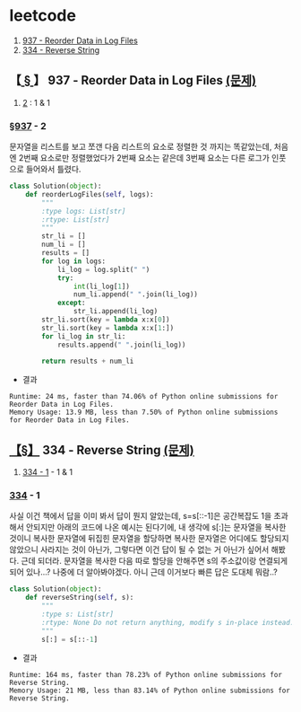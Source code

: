 # leetcode

1. [937 - Reorder Data in Log Files
](https://github.com/pqj163/leetcode/blob/main/README.md#-937---reorder-data-in-log-files-%EB%AC%B8%EC%A0%9C)
2. [334 - Reverse String](https://github.com/pqj163/leetcode/blob/main/README.md#-334---reverse-string-%EB%AC%B8%EC%A0%9C)

## 【[ § ](https://github.com/pqj163/leetcode/blob/main/README.md#leetcode)】 937 - Reorder Data in Log Files [(문제)](https://leetcode.com/problems/reorder-data-in-log-files/)
1. [2](https://github.com/pqj163/leetcode/blob/main/README.md#-937---reorder-data-in-log-files-%EB%AC%B8%EC%A0%9C) : 1 & 1

### [§937](https://github.com/pqj163/leetcode/blob/main/README.md#-937---reord%EB%AC%B8%EC%A0%9C) - 2
문자열을 리스트를 보고 쪼갠 다음 리스트의 요소로 정렬한 것 까지는 똑같았는데, 처음엔 2번째 요소로만 정렬했었다가 2번째 요소는 같은데 3번째 요소는 다른 로그가 인풋으로 들어와서 틀렸다.
```Python
class Solution(object):
    def reorderLogFiles(self, logs):
        """
        :type logs: List[str]
        :rtype: List[str]
        """
        str_li = []
        num_li = []
        results = []
        for log in logs:
            li_log = log.split(" ")
            try:
                int(li_log[1])
                num_li.append(" ".join(li_log))
            except:
                str_li.append(li_log)
        str_li.sort(key = lambda x:x[0])
        str_li.sort(key = lambda x:x[1:])
        for li_log in str_li:
            results.append(" ".join(li_log))
        
        return results + num_li
```
- 결과
```
Runtime: 24 ms, faster than 74.06% of Python online submissions for Reorder Data in Log Files.
Memory Usage: 13.9 MB, less than 7.50% of Python online submissions for Reorder Data in Log Files.
```

## [【§】](https://github.com/pqj163/leetcode/blob/main/README.md#leetcode) 334 - Reverse String [(문제)](https://leetcode.com/problems/reorder-data-in-log-files/)
1.  [334 - 1](https://github.com/pqj163/leetcode/blob/main/README.md#334---1) - 1 & 1

### [334](https://github.com/pqj163/leetcode/blob/main/README.md#-334---reverse-string-%EB%AC%B8%EC%A0%9C) - 1
사실 이건 책에서 답을 이미 봐서 답이 뭔지 알았는데, s=s[::-1]은 공간복잡도 1을 초과해서 안되지만 아래의 코드에 나온 예시는 된다기에, 내 생각에 s[:]는 문자열을 복사한 것이니 복사한 문자열에 뒤집힌 문자열을 할당하면 복사한 문자열은 어디에도 할당되지 않았으니 사라지는 것이 아닌가, 그렇다면 이건 답이 될 수 없는 거 아닌가 싶어서 해봤다. 근데 되더라. 문자열을 복사한 다음 따로 할당을 안해주면 s의 주소값이랑 연결되게 되어 있나...? 나중에 더 알아봐야겠다.
아니 근데 이거보다 빠른 답은 도대체 뭐람..?
```Python
class Solution(object):
    def reverseString(self, s):
        """
        :type s: List[str]
        :rtype: None Do not return anything, modify s in-place instead.
        """
        s[:] = s[::-1]
```
- 결과
```
Runtime: 164 ms, faster than 78.23% of Python online submissions for Reverse String.
Memory Usage: 21 MB, less than 83.14% of Python online submissions for Reverse String.
```
